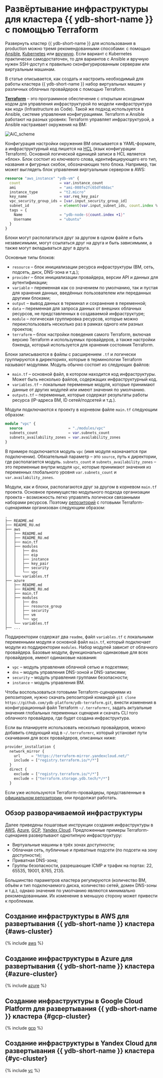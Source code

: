 # Развёртывание инфраструктуры для кластера {{ ydb-short-name }} с помощью Terraform

Развернуть кластер {{ ydb-short-name }} для использования в production можно тремя рекомендованными способами: с помощью [Ansible](./initial-deployment.md), [Kubernetes](../kubernetes/index.md) или [вручную](../../devops/manual/index.md). Если вариант с Kubernetes практически самодостаточен, то для вариантов с Ansible и вручную нужен SSH-доступ к правильно сконфигурированным серверам или виртуальным машинам.

В статье описывается, как создать и настроить необходимый для работы кластера {{ ydb-short-name }} набор виртуальных машин у различных облачных провайдеров с помощью Terraform.

**[Terraform](https://www.terraform.io/)** – это программное обеспечение с открытым исходным кодом для управления инфраструктурой по модели «инфраструктура как код» (Infrastructure as Code). Такой же подход используется в Ansible, системе управления конфигурациями. Terraform и Ansible работают на разных уровнях: Terraform управляет инфраструктурой, а Ansible настраивает окружения на ВМ:

![AiC_scheme](./_assets/terraform/AiC_scheme.png)

Конфигурация настройки окружения ВМ описывается в YAML-формате, а инфраструктурный код пишется на [HCL](https://github.com/hashicorp/hcl) (язык конфигурации Terraform). Основной логической единицей записи в HCL является «блок». Блок состоит из ключевого слова, идентифицирующего его тип, названия и фигурных скобок, обозначающих тело блока. Например, так может выглядеть блок управления виртуальным сервером в AWS:

<!-- markdownlint-disable blanks-around-fences -->

```tf
resource "aws_instance" "ydb-vm" {
  count                  = var.instance_count
  ami                    = "ami-008fe2fc65df48dac"
  instance_type          = "t2.micro"
  key_name               = var.req_key_pair
  vpc_security_group_ids = [var.input_security_group_id]
  subnet_id              = element(var.input_subnet_ids, count.index % length(var.input_subnet_ids))
  tags = {
    Name                 = "ydb-node-${count.index +1}"
    Username             = "ubuntu"
  }
}
```

<!-- markdownlint-enable blanks-around-fences -->

Блоки могут располагаться друг за другом в одном файле и быть независимыми, могут ссылаться друг на друга и быть зависимыми, а также могут вкладываться друг в друга.

Основные типы блоков:

* `resource` – блок инициализации ресурса инфраструктуры (ВМ, сеть, подсеть, диск, DNS-зона и т.д.);
* `provider` – блок инициализации провайдера, версии API и данных для аутентификации;
* `variable` – переменная как со значением по умолчанию, так и пустая для хранения данных, введённых пользователем или переданных другими блоками;
* `output` – вывод данных в терминал и сохранение в переменной;
* `data` – переменная для запроса данных от внешних облачных ресурсов, не представленных в создаваемой инфраструктуре;
* `module` – логическая группировка ресурсов, которые можно переиспользовать несколько раз в рамках одного или разных проектов;
* `terraform` – блок настройки поведения самого Terraform, включая версию Terraform и используемых провайдеров, а также настройки бэкенда, который используется для хранения состояния Terraform.

Блоки записываются в файлы с расширением `.tf` и логически группируются в директориях, которые в терминологии Terraform называют модулями. Модуль обычно состоит из следующих файлов:

* `main.tf` – основной файл, в котором находится код инфраструктуры. Может быть несколько файлов, содержащих инфраструктурный код.
* `variables.tf` – локальные переменные модуля, которые принимают данные от других модулей или имеют значения по умолчанию.
* `outputs.tf` – переменные, которые содержат результаты работы ресурса (IP-адреса ВМ, ID сетей/подсетей и т.д.).

Модули подключаются к проекту в корневом файле `main.tf` следующим образом:

```tf
module "vpc" {
  source                     = "./modules/vpc"
  subnets_count              = var.subnets_count
  subnets_availability_zones = var.availability_zones
}
```

В примере подключается модуль `vpc` (имя модуля назначается при подключении). Обязательный параметр – это `source`, путь к директории, где располагается модуль. `subnets_count` и `subnets_availability_zones` – это переменные внутри модуля `vpc`, которые принимают значения из переменных глобального уровня `var.subnets_count` и `var.availability_zones`.

Модули, как и блоки, располагаются друг за другом в корневом `main.tf` проекта. Основное преимущество модульного подхода организации проекта – возможность легко управлять логически связанными наборами ресурсов. Поэтому [репозиторий](https://github.com/ydb-platform/ydb-terraform) с готовыми Terraform-сценариями организован следующим образом:

```text
.
├── README.md
├── README_RU.md
├── aws
│   ├── README.md
│   ├── README_RU.md
│   ├── main.tf
│   ├── modules
│   │   ├── dns
│   │   ├── eip
│   │   ├── instance
│   │   ├── key_pair
│   │   ├── security
│   │   └── vpc
│   └── variables.tf
├── azure
│   ├── README.md
│   ├── README_RU.md
│   ├── main.tf
│   ├── modules
│   │   ├── dns
│   │   ├── resource_group
│   │   ├── security
│   │   ├── vm
│   │   └── vpc
│   └── variables.tf
├── ...
```

Поддиректории содержат два `readme`, файл `variables.tf` с локальными переменными модуля и основной файл `main.tf`, который подключает модули из поддиректории `modules`. Набор модулей зависит от облачного провайдера. Базовые модули, функционально одинаковые для всех провайдеров, имеют одинаковые названия:

* `vpc` – модуль управления облачной сетью и подсетями;
* `dns` – модуль управления DNS-зоной и DNS-записями;
* `security` – модуль управления группами безопасности;
* `instance` – модуль управления ВМ.

Чтобы воспользоваться готовыми Terraform-сценариями из репозитория, нужно скачать репозиторий командой `git clone https://github.com/ydb-platform/ydb-terraform.git`, внести изменения в конфигурационный файл Terraform `~/.terraformrc`, задать актуальные значения глобальных переменных сценария и скачать CLI того облачного провайдера, где будет создана инфраструктура.

Если вы планируете использовать несколько провайдеров, можно добавить следующий код в `~/.terraformrc`, который установит пути скачивания для всех провайдеров, описанных ниже:

```tf
provider_installation {
  network_mirror {
    url     = "https://terraform-mirror.yandexcloud.net/"
    include = ["registry.terraform.io/*/*"]
  }
  direct {
    exclude = ["registry.terraform.io/*/*"]
    exclude = ["terraform.storage.ydb.tech/*/*"]
  }
```

Если уже используются Terraform-провайдеры, представленные в [официальном репозитории](https://registry.terraform.io/browse/providers), они продолжат работать.

## Обзор разворачиваемой инфраструктуры

Далее приведены пошаговые инструкции создания инфраструктуры в [AWS](#aws-cluster), [Azure](#azure-cluster), [GCP](#gcp-cluster), [Yandex Cloud](#yc-cluster). Предложенные примеры Terraform-сценариев развертывают однотипную инфраструктуру:

* Виртуальные машины в трёх зонах доступности;
* Облачная сеть, публичные и приватные подсети (по подсети на зону доступности);
* Приватная DNS-зона;
* Группы безопасности, разрешающие ICMP и трафик на портах: 22, 65535, 19001, 8765, 2135.

Большинство параметров кластера регулируются (количество ВМ, объём и тип подключаемого диска, количество сетей, домен DNS-зоны и т.д.), однако значения по умолчанию являются минимально рекомендованными. Их изменение в меньшую сторону может привести к проблемам.

## Создание инфраструктуры в AWS для развертывания {{ ydb-short-name }} кластера {#aws-cluster}

{% include [aws](./_includes/terraform/aws.md) %}

## Создание инфраструктуры в Azure для развертывания {{ ydb-short-name }} кластера {#azure-cluster}

{% include [azure](./_includes/terraform/azure.md) %}

## Создание инфраструктуры в Google Cloud Platform для развертывания {{ ydb-short-name }} кластера {#gcp-cluster}

{% include [gcp](./_includes/terraform/gcp.md) %}

## Создание инфраструктуры в Yandex Cloud для развертывания {{ ydb-short-name }} кластера {#yc-cluster}

{% include [yc](./_includes/terraform/yc.md) %}
